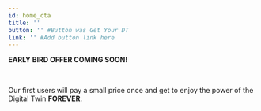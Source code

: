 ```yaml
---
id: home_cta
title: ''
button: '' #Button was Get Your DT
link: '' #Add button link here
---
```


<!-- **Early bird offer coming soon!** -->
**EARLY BIRD OFFER COMING SOON!**

<br/>

Our first users will pay a small price once and get to enjoy the power of the Digital Twin **FOREVER**.
